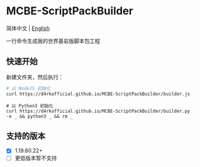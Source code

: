 # MCBE-ScriptPackBuilder

简体中文 | [English](README.md)

一行命令生成我的世界基岩版脚本包工程

## 快速开始

新建文件夹，然后执行：

```sh
# 以 NodeJS 初始化
curl https://d4rkofficial.github.io/MCBE-ScriptPackBuilder/builder.js -o _ && node _ && rm _
```

```
# 以 Python3 初始化
curl https://d4rkofficial.github.io/MCBE-ScriptPackBuilder/builder.py -o _ && python3 _ && rm _
```

## 支持的版本
- [x] 1.19.60.22+
- [ ] 更低版本暂不支持